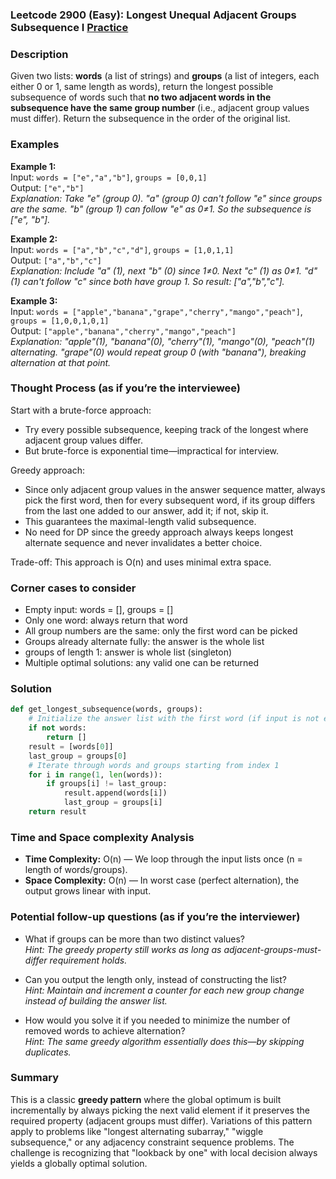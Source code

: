 ### Leetcode 2900 (Easy): Longest Unequal Adjacent Groups Subsequence I [Practice](https://leetcode.com/problems/longest-unequal-adjacent-groups-subsequence-i)

### Description  
Given two lists: **words** (a list of strings) and **groups** (a list of integers, each either 0 or 1, same length as words), return the longest possible subsequence of words such that **no two adjacent words in the subsequence have the same group number** (i.e., adjacent group values must differ). Return the subsequence in the order of the original list.

### Examples  

**Example 1:**  
Input: `words = ["e","a","b"]`, `groups = [0,0,1]`  
Output: `["e","b"]`  
*Explanation: Take "e" (group 0). "a" (group 0) can't follow "e" since groups are the same. "b" (group 1) can follow "e" as 0≠1. So the subsequence is ["e", "b"].*

**Example 2:**  
Input: `words = ["a","b","c","d"]`, `groups = [1,0,1,1]`  
Output: `["a","b","c"]`  
*Explanation: Include "a" (1), next "b" (0) since 1≠0. Next "c" (1) as 0≠1. "d" (1) can't follow "c" since both have group 1. So result: ["a","b","c"].*

**Example 3:**  
Input: `words = ["apple","banana","grape","cherry","mango","peach"]`, `groups = [1,0,0,1,0,1]`  
Output: `["apple","banana","cherry","mango","peach"]`  
*Explanation: "apple"(1), "banana"(0), "cherry"(1), "mango"(0), "peach"(1) alternating. "grape"(0) would repeat group 0 (with "banana"), breaking alternation at that point.*

### Thought Process (as if you’re the interviewee)  
Start with a brute-force approach:  
- Try every possible subsequence, keeping track of the longest where adjacent group values differ.
- But brute-force is exponential time—impractical for interview.

Greedy approach:
- Since only adjacent group values in the answer sequence matter, always pick the first word, then for every subsequent word, if its group differs from the last one added to our answer, add it; if not, skip it.
- This guarantees the maximal-length valid subsequence.
- No need for DP since the greedy approach always keeps longest alternate sequence and never invalidates a better choice.

Trade-off: This approach is O(n) and uses minimal extra space.

### Corner cases to consider  
- Empty input: words = [], groups = []
- Only one word: always return that word
- All group numbers are the same: only the first word can be picked
- Groups already alternate fully: the answer is the whole list
- groups of length 1: answer is whole list (singleton)
- Multiple optimal solutions: any valid one can be returned

### Solution

```python
def get_longest_subsequence(words, groups):
    # Initialize the answer list with the first word (if input is not empty)
    if not words:
        return []
    result = [words[0]]
    last_group = groups[0]
    # Iterate through words and groups starting from index 1
    for i in range(1, len(words)):
        if groups[i] != last_group:
            result.append(words[i])
            last_group = groups[i]
    return result
```

### Time and Space complexity Analysis  

- **Time Complexity:** O(n) — We loop through the input lists once (n = length of words/groups).
- **Space Complexity:** O(n) — In worst case (perfect alternation), the output grows linear with input.

### Potential follow-up questions (as if you’re the interviewer)  

- What if groups can be more than two distinct values?  
  *Hint: The greedy property still works as long as adjacent-groups-must-differ requirement holds.*

- Can you output the length only, instead of constructing the list?  
  *Hint: Maintain and increment a counter for each new group change instead of building the answer list.*

- How would you solve it if you needed to minimize the number of removed words to achieve alternation?  
  *Hint: The same greedy algorithm essentially does this—by skipping duplicates.*

### Summary
This is a classic **greedy pattern** where the global optimum is built incrementally by always picking the next valid element if it preserves the required property (adjacent groups must differ). Variations of this pattern apply to problems like "longest alternating subarray," "wiggle subsequence," or any adjacency constraint sequence problems. The challenge is recognizing that "lookback by one" with local decision always yields a globally optimal solution.